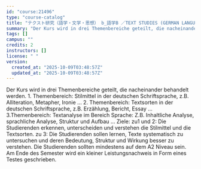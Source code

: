 ```yaml
---
id: "course:21496"
type: "course-catalog"
title: "テクスト研究（語学・文学・思想） b_語学B ／TEXT STUDIES (GERMAN LANGUAGE, LITERATURE AND THOUGHT) b"
summary: "Der Kurs wird in drei Themenbereiche geteilt, die nacheinander behandelt werden. 1. Themenbereich: Stilmittel in der deu…"
tags: []
campus: ""
credits: 2
instructors: []
license: " "
version:
  created_at: "2025-10-09T03:48:57Z"
  updated_at: "2025-10-09T03:48:57Z"
---
```


Der Kurs wird in drei Themenbereiche geteilt, die nacheinander behandelt werden. 1. Themenbereich: Stilmittel in der deutschen Schriftsprache, z.B. Alliteration, Metapher, Ironie ... 2. Themenbereich: Textsorten in der deutschen Schriftsprache, z.B. Erzählung, Bericht, Essay ... 3.Themenbereich: Textanalyse im Bereich Sprache: Z.B. Inhaltliche Analyse, sprachliche Analyse, Struktur und Aufbau ... Ziele: zu1 und 2: Die Studierenden erkennen, unterscheiden und verstehen die Stilmittel und die Textsorten. zu 3: Die Studierenden sollen lernen, Texte systematisch zu untersuchen und deren Bedeutung, Struktur und Wirkung besser zu verstehen. Die Studierenden sollten mindestens auf dem A2 Niveau sein. Am Ende des Semester wird ein kleiner Leistungsnachweis in Form eines Testes geschrieben.
